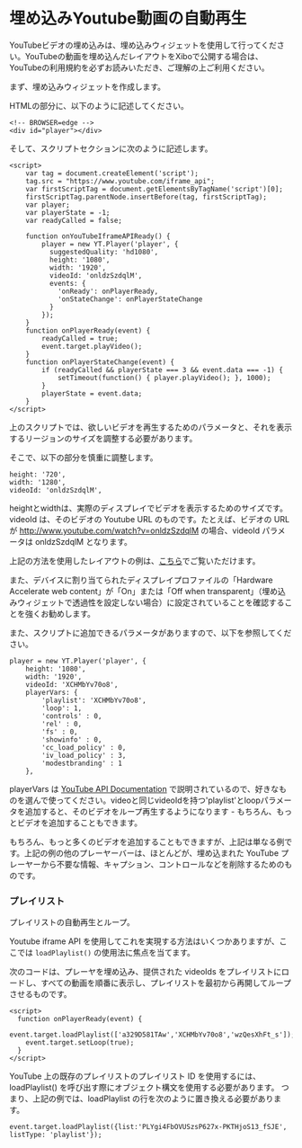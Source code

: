 <!--toc=android_faqs-->

# 埋め込みYoutube動画の自動再生

YouTubeビデオの埋め込みは、埋め込みウィジェットを使用して行ってください。YouTubeの動画を埋め込んだレイアウトをXiboで公開する場合は、YouTubeの利用規約を必ずお読みいただき、ご理解の上ご利用ください。

まず、埋め込みウィジェットを作成します。

HTMLの部分に、以下のように記述してください。

```
<!-- BROWSER=edge -->
<div id="player"></div>
```

そして、スクリプトセクションに次のように記述します。

```
<script>
    var tag = document.createElement('script');
    tag.src = "https://www.youtube.com/iframe_api";
    var firstScriptTag = document.getElementsByTagName('script')[0];
    firstScriptTag.parentNode.insertBefore(tag, firstScriptTag);
    var player;
    var playerState = -1;
    var readyCalled = false;
    
    function onYouTubeIframeAPIReady() {
        player = new YT.Player('player', {
          suggestedQuality: 'hd1080',
          height: '1080',
          width: '1920',
          videoId: 'onldzSzdqlM',
          events: {
            'onReady': onPlayerReady,
            'onStateChange': onPlayerStateChange
          }
        });
    }
    function onPlayerReady(event) {
        readyCalled = true;
        event.target.playVideo();
    }
    function onPlayerStateChange(event) {
        if (readyCalled && playerState === 3 && event.data === -1) {
            setTimeout(function() { player.playVideo(); }, 1000);
        }
        playerState = event.data;
    }
</script>
```

上のスクリプトでは、欲しいビデオを再生するためのパラメータと、それを表示するリージョンのサイズを調整する必要があります。

そこで、以下の部分を慎重に調整します。

```
height: '720',
width: '1280',
videoId: 'onldzSzdqlM',
```

heightとwidthは、実際のディスプレイでビデオを表示するためのサイズです。videoId は、そのビデオの Youtube URL のものです。たとえば、ビデオの URL が http://www.youtube.com/watch?v=onldzSzdqlM の場合、videoId パラメータは onldzSzdqlM となります。

上記の方法を使用したレイアウトの例は、[こちら](https://xibo-firmware.fra1.cdn.digitaloceanspaces.com/Example-Layouts/export_youtube-embed-android.zip)でご覧いただけます。

また、デバイスに割り当てられたディスプレイプロファイルの「Hardware Accelerate web content」が「On」または「Off when transparent」（埋め込みウィジェットで透過性を設定しない場合）に設定されていることを確認することを強くお勧めします。

また、スクリプトに追加できるパラメータがありますので、以下を参照してください。

```
player = new YT.Player('player', {
    height: '1080',
    width: '1920',
    videoId: 'XCHMbYv70o8',
    playerVars: { 
        'playlist': 'XCHMbYv70o8',
        'loop': 1,
        'controls' : 0, 
        'rel' : 0,
        'fs' : 0,
        'showinfo' : 0,
        'cc_load_policy' : 0,
        'iv_load_policy' : 3,
        'modestbranding' : 1
    },
```

playerVars は [YouTube API Documentation](https://developers.google.com/youtube/player_parameters) で説明されているので、好きなものを選んで使ってください。videoと同じvideoIdを持つ'playlist'とloopパラメータを追加すると、そのビデオをループ再生するようになります - もちろん、もっとビデオを追加することもできます。

もちろん、もっと多くのビデオを追加することもできますが、上記は単なる例です。上記の例の他のプレーヤーバーは、ほとんどが、埋め込まれた YouTube プレーヤーから不要な情報、キャプション、コントロールなどを削除するためのものです。

### プレイリスト

プレイリストの自動再生とループ。

Youtube iframe API を使用してこれを実現する方法はいくつかありますが、ここでは `loadPlaylist()` の使用法に焦点を当てます。

次のコードは、プレーヤを埋め込み、提供された videoIds をプレイリストにロードし、すべての動画を順番に表示し、プレイリストを最初から再開してループさせるものです。

```
<script>
  function onPlayerReady(event) {
    event.target.loadPlaylist(['a329D581TAw','XCHMbYv70o8','wzQesXhFt_s']);
    event.target.setLoop(true);
  }
</script>
```

YouTube 上の既存のプレイリストのプレイリスト ID を使用するには、loadPlaylist() を呼び出す際にオブジェクト構文を使用する必要があります。
つまり、上記の例では、loadPlaylist の行を次のように置き換える必要があります。

```
event.target.loadPlaylist({list:'PLYgi4FbOVUSzsP627x-PKTHjoS13_fSJE', listType: 'playlist'});
```


